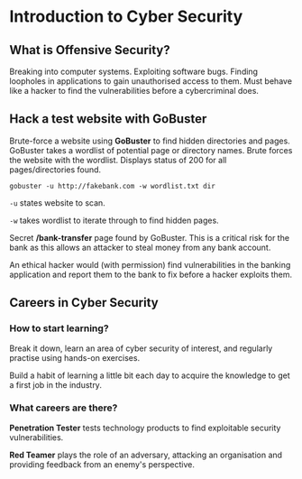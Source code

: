 # Introduction to Cyber Security

## **What is Offensive Security?** <a href="#d2fr82hlpmo" id="d2fr82hlpmo"></a>

Breaking into computer systems.  Exploiting software bugs.  Finding loopholes in applications to gain unauthorised access to them.  Must behave like a hacker to find the vulnerabilities before a cybercriminal does.

## **Hack a test website with GoBuster** <a href="#id-8avn5z1incgg" id="id-8avn5z1incgg"></a>

Brute-force a website using **GoBuster** to find hidden directories and pages.  GoBuster takes a wordlist of potential page or directory names.  Brute forces the website with the wordlist.  Displays status of 200 for all pages/directories found.

`gobuster -u http://fakebank.com -w wordlist.txt dir`

`-u` states website to scan.

`-w` takes wordlist to iterate through to find hidden pages.

Secret **/bank-transfer** page found by GoBuster.  This is a critical risk for the bank as this allows an attacker to steal money from any bank account.

An ethical hacker would (with permission) find vulnerabilities in the banking application and report them to the bank to fix before a hacker exploits them.

## **Careers in Cyber Security** <a href="#id-7cnym4u7kf8r" id="id-7cnym4u7kf8r"></a>

### **How to start learning?** <a href="#p4pqmbfz1u2p" id="p4pqmbfz1u2p"></a>

Break it down, learn an area of cyber security of interest, and regularly practise using hands-on exercises.

Build a habit of learning a little bit each day to acquire the knowledge to get a first job in the industry.

### **What careers are there?** <a href="#qkeifar4o524" id="qkeifar4o524"></a>

**Penetration Tester** tests technology products to find exploitable security vulnerabilities.

**Red Teamer** plays the role of an adversary, attacking an organisation and providing feedback from an enemy's perspective.
